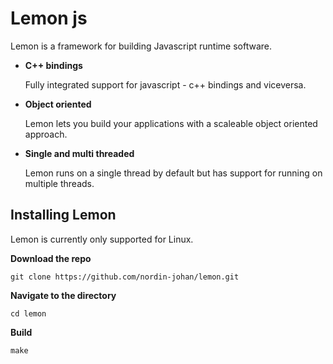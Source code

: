 # Lemon js
Lemon is a framework for building Javascript runtime software.

* __C++ bindings__

	Fully integrated support for javascript - c++ bindings and viceversa.

* __Object oriented__

	Lemon lets you build your applications with a scaleable object oriented approach.

* __Single and multi threaded__
	
	Lemon runs on a single thread by default but has support for running on multiple threads.
	
## Installing Lemon

Lemon is currently only supported for Linux.

__Download the repo__

``` git clone https://github.com/nordin-johan/lemon.git ```

__Navigate to the directory__

```cd lemon```

__Build__

```make```
